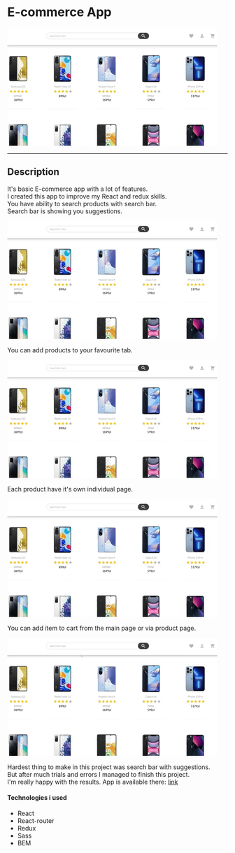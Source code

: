 # E-commerce App

<img src="./giphy (3).gif" alt="gif"/>

---

## Description

It's basic E-commerce app with a lot of features.\
I created this app to improve my React and redux skills.\
You have ability to search products with search bar.\
Search bar is showing you suggestions.

<img src="./giphy (4).gif" alt="gif"/>

You can add products to your favourite tab.

<img src="./giphy (5).gif" alt="gif"/>

Each product have it's own individual page.

<img src="./giphy (6).gif" alt="gif"/>

You can add item to cart from the main page or via product page.

<img src="./giphy (7).gif" alt="gif"/>

Hardest thing to make in this project was search bar with suggestions.\
But after much trials and errors I managed to finish this project.\
I'm really happy with the results. App is available there: [link](https://musikhood.github.io/ecommerce/)

#### Technologies i used

- React
- React-router
- Redux
- Sass
- BEM

